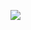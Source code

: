 ![](https://media.githubusercontent.com/media/dyzz/dyzz.github.io/master/images/AkamiMuckcaller.png)